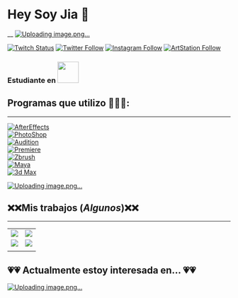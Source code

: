 # Hey Soy Jia 🤙
__
[![Uploading image.png…](https://i.pinimg.com/564x/ff/0f/18/ff0f185437d2e08f5c228fc78086794f.jpg)](https://github.com/iciar03])

[![Twitch Status](https://img.shields.io/twitch/status/jijiax?style=social)](https://twitch.com/jijiax)
[![Twitter Follow](https://img.shields.io/twitter/follow/jijiax03?style=social)](https://twitter.com/jijiax03)
[![Instagram Follow](https://img.shields.io/badge/Instagram-FFFFFF?style=social&logo=instagram&labelColor=E4405F)](https://instagram.com/jiaxjw)
[![ArtStation Follow](https://img.shields.io/badge/ArtStation-FFFFFF?style=social&logo=artstation&labelColor=E4405F)](https://artstation.com/jiawang73)
### Estudiante en [<img src="https://www.cevbarcelona.com/wp-content/uploads/2018/08/favicon.png" width=48>](https://www.cevbarcelona.com/)

## Programas que utilizo 👾👾👾:
___
[![AfterEffects](https://img.shields.io/badge/AfterEffects-8B21B4?style=for-the-badge&logo=adobeaftereffects&logoColor=white&labelColor=C366E7)]()
<br>
[![PhotoShop](https://img.shields.io/badge/PhotoShop-2DB7CA?style=for-the-badge&logo=adobephotoshop&logoColor=white&labelColor=31A8FF)]()
<br>
[![Audition](https://img.shields.io/badge/Audition-E87050?style=for-the-badge&logo=adobeaudition&logoColor=white&labelColor=FFBEAD)]()
<br>
[![Premiere](https://img.shields.io/badge/Premiere-7F7AC9?style=for-the-badge&logo=adobepremierepro&logoColor=white&labelColor=262076)]()
<br>
[![Zbrush](https://img.shields.io/badge/Zbrush-FFE384?style=for-the-badge&logo=Zerply&logoColor=white&labelColor=D0AE39)]()
<br>
[![Maya](https://img.shields.io/badge/Maya-C7E784?style=for-the-badge&logo=autodesk&logoColor=0696D7&labelColor=101010)]()
<br>
[![3d Max](https://img.shields.io/badge/3D_Max-98E784?style=for-the-badge&logo=autodesk&logoColor=0696D7&labelColor=101010)]()
<br>

[![Uploading image.png…](https://i.pinimg.com/originals/2c/04/ca/2c04ca278610395bae6178ec484bb556.gif)](https://github.com/iciar03])

##  ❌❌Mis trabajos (_Algunos_)❌❌
___
<table style="width:100%">
  <tr>
  <td>
	<a href="https://www.leagueoflegends.com/">
  		<img src="https://cdn1.epicgames.com/salesEvent/salesEvent/EGS_LeagueofLegends_RiotGames_S1_2560x1440-ee500721c06da3ec1e5535a88588c77f">
	</a>
	</td>
	

  <td>
	<a href="https://playvalorant.com/">
  		<img src="https://fotos.perfil.com/2021/12/13/trim/1280/720/que-es-el-videojuego-valorant-1283155.jpg">
	</a>
	</td>
  </tr>
  <tr>
  <td>
	<a href="https://twitter.com/cultofthelamb?ref_src=twsrc%5Egoogle%7Ctwcamp%5Eserp%7Ctwgr%5Eauthor/">
  		<img src="https://fs-prod-cdn.nintendo-europe.com/media/images/10_share_images/games_15/nintendo_switch_download_software_1/2x1_NSwitchDS_CultOfTheLamb.jpg">
	</a>
	</td>
	<td>
	<a href="https://www.ea.com/es/games/the-sims/the-sims-4/">
  		<img src="https://upload.wikimedia.org/wikipedia/en/7/7f/Sims4_Rebrand.png">
	</a>
	</td>
	</td>
    </tr>
    <tr>
    <td>
  </tr>
</table>

## 💗💗 Actualmente estoy interesada en... 💗💗

[![Uploading image.png…](https://i.pinimg.com/originals/ec/b9/ba/ecb9ba7d6a4667692ffd9a4c007424b3.gif)](https://github.com/iciar03])  



